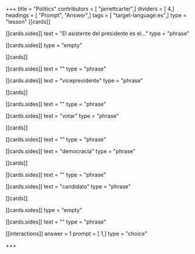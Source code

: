 +++
title = "Politics"
contributors = [ "jarrettcarter",]
dividers = [ 4,]
headings = [ "Prompt", "Answer",]
tags = [ "target-language:es",]
type = "lesson"
[[cards]]

[[cards.sides]]
text = "El asistente del presidente es el..."
type = "phrase"

[[cards.sides]]
type = "empty"

[[cards]]

[[cards.sides]]
text = ""
type = "phrase"

[[cards.sides]]
text = "vicepresidente"
type = "phrase"

[[cards]]

[[cards.sides]]
text = ""
type = "phrase"

[[cards.sides]]
text = "votar"
type = "phrase"

[[cards]]

[[cards.sides]]
text = ""
type = "phrase"

[[cards.sides]]
text = "democracia"
type = "phrase"

[[cards]]

[[cards.sides]]
text = ""
type = "phrase"

[[cards.sides]]
text = "candidato"
type = "phrase"

[[cards]]

[[cards.sides]]
type = "empty"

[[cards.sides]]
text = ""
type = "phrase"

[[interactions]]
answer = 1
prompt = [ 1,]
type = "choice"

+++
